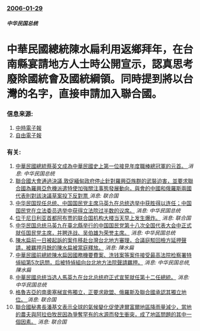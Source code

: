 ### [2006-01-29](/news/2006/01/29/index.md)

##### 中华民国总统
# 中華民國總統陳水扁利用返鄉拜年，在台南縣宴請地方人士時公開宣示，認真思考廢除國統會及國統綱領。同時提到將以台灣的名字，直接申請加入聯合國。




### 信息来源:

1. [中時電子報](https://web.archive.org/web/20060209131543/http://news.chinatimes.com/Chinatimes/newslist/newslist-content/0,3546,110501+112006013000002,00.html)
2. [自由電子報](https://web.archive.org/web/20060211032435/http://www.libertytimes.com.tw/2006/new/jan/30/today-t1.htm)

### 有关:

1. [中華民國總統蔡英文成為中華民國史上第一位接見年度職棒總冠軍的元首。 ](/zh/news/2018/01/30/中華民國總統蔡英文成為中華民國史上第一位接見年度職棒總冠軍的元首.md) _消息: 中华民国总统_
2. [聯合國大會通過決議,敦促緬甸政府停止針對羅興亞族群的武裝迫害，並要求聯合國為羅興亞危機派遣特使加強關注事態發展動向，與會的中國和俄羅斯兩國代表則對該決議草案投下反對票 ](/zh/news/2017/12/24/聯合國大會通過決議敦促緬甸政府停止針對羅興亞族群的武裝迫害-並要求聯合國為羅興亞危機派遣特使加強關注事態發展動向-與會.md) _消息: 联合国_
3. [中华民国现任总统、中国国民党主席马英九在总统选举中获胜得以连任；中国国民党在立法委员选举中获得立法院过半数的议席。](/zh/news/2012/01/14/中华民国现任总统-中国国民党主席马英九在总统选举中获胜得以连任-中国国民党在立法委员选举中获得立法院过半数的议席.md) _消息: 中华民国总统_
4. [ 位于尼日利亚首都阿布贾的联合国机构大楼当天早上发生爆炸。](/zh/news/2011/08/26/位于尼日利亚首都阿布贾的联合国机构大楼当天早上发生爆炸.md) _消息: 联合国_
5. [ 中华民国总统马英九在臺北縣举行的中国国民党第十八次全国代表大会中正式就任国民党主席，并聘连战、吴伯雄为荣誉主席。](/zh/news/2009/10/17/中华民国总统马英九在臺北縣举行的中国国民党第十八次全国代表大会中正式就任国民党主席-并聘连战-吴伯雄为荣誉主席.md) _消息: 中华民国总统_
6. [陳水扁前一日被起訴的案件移赴台灣台北地方審理，合議庭駁回檢方延押聲請，被羈押月餘的陳水扁被當庭釋放。](/zh/news/2008/12/13/陳水扁前一日被起訴的案件移赴台灣台北地方審理-合議庭駁回檢方延押聲請-被羈押月餘的陳水扁被當庭釋放.md) _消息: 陳水扁_
7. [中華民國前總統陳水扁因國務機要費案、洗钱案等案件接受最高法院检察署特偵組第5次訊問，后被特偵組向台北地方法院聲請羈押。](/zh/news/2008/11/11/中華民國前總統陳水扁因國務機要費案-洗钱案等案件接受最高法院检察署特偵組第5次訊問-后被特偵組向台北地方法院聲請羈押.md) _消息: 中华民国总统, 陳水扁_
8. [中華民國总统当选人馬英九在台北总统府正式宣誓就任第十二任總統。](/zh/news/2008/05/20/中華民國总统当选人馬英九在台北总统府正式宣誓就任第十二任總統.md) _消息: 中华民国总统_
9. [格魯吉亞的南奧塞梯宣佈獨立，正要求歐盟、俄羅斯及聯合國承認其獨立地位。 ](/zh/news/2008/03/5/格魯吉亞的南奧塞梯宣佈獨立-正要求歐盟-俄羅斯及聯合國承認其獨立地位.md) _消息: 联合国_
10. [聯合國秘書長潘基文表示全球的氣候變化促使達爾富爾地區降雨量減少，當地的農夫與阿拉伯牧民因為爭奪罕有的水源而發生衝突，成了地區問題的其中一個因素。](/zh/news/2007/06/17/聯合國秘書長潘基文表示全球的氣候變化促使達爾富爾地區降雨量減少-當地的農夫與阿拉伯牧民因為爭奪罕有的水源而發生衝突-成了.md) _消息: 联合国_
